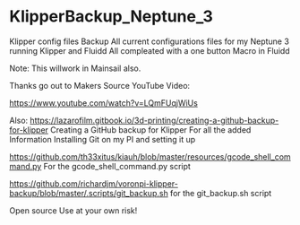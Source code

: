 # KlipperBackup_Neptune_3
Klipper config files Backup 
All current configurations files for my Neptune 3 running Klipper and Fluidd
All compleated with a one button Macro in Fluidd

Note:  This willwork in Mainsail also.

Thanks go out to Makers Source
YouTube Video:

https://www.youtube.com/watch?v=LQmFUqjWiUs

Also:
https://lazarofilm.gitbook.io/3d-printing/creating-a-github-backup-for-klipper
Creating a GitHub backup for Klipper
For all the added Information
Installing Git on my PI and setting it up

https://github.com/th33xitus/kiauh/blob/master/resources/gcode_shell_command.py
For the gcode_shell_command.py script

https://github.com/richardjm/voronpi-klipper-backup/blob/master/.scripts/git_backup.sh
for the git_backup.sh script

Open source Use at your own risk!
